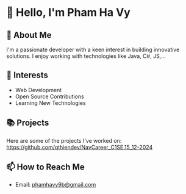 # 👋 Hello, I'm Pham Ha Vy
## 🚀 About Me
I'm a passionate developer with a keen interest in building innovative solutions. I enjoy working with technologies like Java, C#, JS,...

## 🌟 Interests
- Web Development
- Open Source Contributions
- Learning New Technologies


## 📚 Projects
Here are some of the projects I've worked on:
https://github.com/qthiendev/NavCareer_C1SE.15_12-2024

## 📫 How to Reach Me
- Email: phamhavy9b@gmail.com

